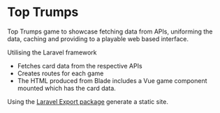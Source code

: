 # Top Trumps
Top Trumps game to showcase fetching data from APIs, uniforming the data,
caching and providing to a playable web based interface.

Utilising the Laravel framework

* Fetches card data from the respective APIs
* Creates routes for each game
* The HTML produced from Blade includes a Vue game component mounted which has the card data.

Using the [Laravel Export package](https://github.com/spatie/laravel-export) generate a static site.

